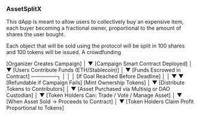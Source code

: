 ### AssetSplitX

This dApp is meant to allow users to collectively buy an expensive item, each buyer becoming a fractional owner, proportional to the 
amount of shares the user bought. 

Each object that will be sold using the protocol will be split in 100 shares and 100 tokens will be issued. A crowdfunding 


[Organizer Creates Campaign]
        │
        ▼
[Campaign Smart Contract Deployed]
        │
        ▼
[Users Contribute Funds (ETH/Stablecoin)]
        │
        ▼
[Funds Escrowed in Contract] ───────┐
        │                           │
        │                        [If Goal Reached Before Deadline]
        │                           │
        ▼                           ▼
[Refundable if Campaign Fails]   [Mint Ownership Tokens]
                                    │
                                    ▼
                          [Distribute Tokens to Contributors]
                                    │
                                    ▼
                    [Asset Purchased via Multisig or DAO Custodian]
                                    │
                                    ▼
                    [Token Holders Can: Trade / Vote / Manage Asset]
                                    │
                                    ▼
                        [When Asset Sold → Proceeds to Contract]
                                    │
                                    ▼
                     [Token Holders Claim Profit Proportional to Tokens]
